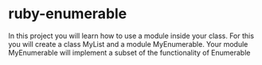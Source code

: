 # ruby-enumerable
In this project you will learn how to use a module inside your class. For this you will create a class MyList and a module MyEnumerable. Your module MyEnumerable will implement a subset of the functionality of Enumerable
